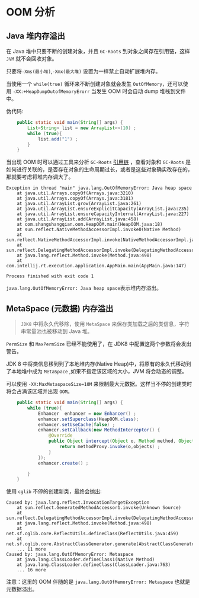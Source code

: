# OOM 分析

## Java 堆内存溢出

在 Java 堆中只要不断的创建对象，并且 `GC-Roots` 到对象之间存在引用链，这样 `JVM` 就不会回收对象。

只要将`-Xms(最小堆)`,`-Xmx(最大堆)` 设置为一样禁止自动扩展堆内存。


当使用一个 `while(true)` 循环来不断创建对象就会发生 `OutOfMemory`，还可以使用 `-XX:+HeapDumpOutofMemoryErorr` 当发生 OOM 时会自动 dump 堆栈到文件中。

伪代码:

```java
    public static void main(String[] args) {
        List<String> list = new ArrayList<>(10) ;
        while (true){
            list.add("1") ;
        }
    }
```

当出现 OOM 时可以通过工具来分析 `GC-Roots` [引用链](https://github.com/shangshangqian/Java-Interview/blob/master/MD/GarbageCollection.md#%E5%8F%AF%E8%BE%BE%E6%80%A7%E5%88%86%E6%9E%90%E7%AE%97%E6%B3%95) ，查看对象和 `GC-Roots` 是如何进行关联的，是否存在对象的生命周期过长，或者是这些对象确实改存在的，那就要考虑将堆内存调大了。

```
Exception in thread "main" java.lang.OutOfMemoryError: Java heap space
	at java.util.Arrays.copyOf(Arrays.java:3210)
	at java.util.Arrays.copyOf(Arrays.java:3181)
	at java.util.ArrayList.grow(ArrayList.java:261)
	at java.util.ArrayList.ensureExplicitCapacity(ArrayList.java:235)
	at java.util.ArrayList.ensureCapacityInternal(ArrayList.java:227)
	at java.util.ArrayList.add(ArrayList.java:458)
	at com.shangshangqian.oom.HeapOOM.main(HeapOOM.java:18)
	at sun.reflect.NativeMethodAccessorImpl.invoke0(Native Method)
	at sun.reflect.NativeMethodAccessorImpl.invoke(NativeMethodAccessorImpl.java:62)
	at sun.reflect.DelegatingMethodAccessorImpl.invoke(DelegatingMethodAccessorImpl.java:43)
	at java.lang.reflect.Method.invoke(Method.java:498)
	at com.intellij.rt.execution.application.AppMain.main(AppMain.java:147)

Process finished with exit code 1

```
`java.lang.OutOfMemoryError: Java heap space`表示堆内存溢出。


## MetaSpace (元数据) 内存溢出

> `JDK8` 中将永久代移除，使用 `MetaSpace` 来保存类加载之后的类信息，字符串常量池也被移动到 Java 堆。

`PermSize` 和 `MaxPermSize` 已经不能使用了，在 JDK8 中配置这两个参数将会发出警告。


JDK 8 中将类信息移到到了本地堆内存(Native Heap)中，将原有的永久代移动到了本地堆中成为 `MetaSpace` ,如果不指定该区域的大小，JVM 将会动态的调整。

可以使用 `-XX:MaxMetaspaceSize=10M` 来限制最大元数据。这样当不停的创建类时将会占满该区域并出现 `OOM`。

```java
    public static void main(String[] args) {
        while (true){
            Enhancer  enhancer = new Enhancer() ;
            enhancer.setSuperclass(HeapOOM.class);
            enhancer.setUseCache(false) ;
            enhancer.setCallback(new MethodInterceptor() {
                @Override
                public Object intercept(Object o, Method method, Object[] objects, MethodProxy methodProxy) throws Throwable {
                    return methodProxy.invoke(o,objects) ;
                }
            });
            enhancer.create() ;

        }
    }
```
使用 `cglib` 不停的创建新类，最终会抛出:
```
Caused by: java.lang.reflect.InvocationTargetException
	at sun.reflect.GeneratedMethodAccessor1.invoke(Unknown Source)
	at sun.reflect.DelegatingMethodAccessorImpl.invoke(DelegatingMethodAccessorImpl.java:43)
	at java.lang.reflect.Method.invoke(Method.java:498)
	at net.sf.cglib.core.ReflectUtils.defineClass(ReflectUtils.java:459)
	at net.sf.cglib.core.AbstractClassGenerator.generate(AbstractClassGenerator.java:336)
	... 11 more
Caused by: java.lang.OutOfMemoryError: Metaspace
	at java.lang.ClassLoader.defineClass1(Native Method)
	at java.lang.ClassLoader.defineClass(ClassLoader.java:763)
	... 16 more
```

注意：这里的 OOM 伴随的是 `java.lang.OutOfMemoryError: Metaspace` 也就是元数据溢出。

